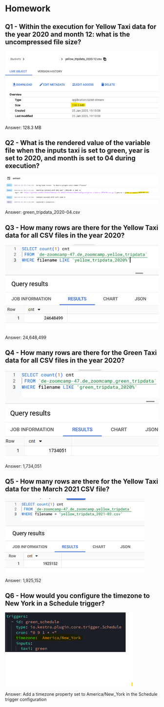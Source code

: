 # Homework

## Q1 - Within the execution for Yellow Taxi data for the year 2020 and month 12: what is the uncompressed file size?

![Q1](https://github.com/BatElYaish/DataTalksClubZoomcamp/blob/main/2-workflow-orchestration/Images/Q1.png)

Answer: 128.3 MB

## Q2 - What is the rendered value of the variable file when the inputs taxi is set to green, year is set to 2020, and month is set to 04 during execution?

![Q2](https://github.com/BatElYaish/DataTalksClubZoomcamp/blob/main/2-workflow-orchestration/Images/Q2.png "Q2")

Answer: green_tripdata_2020-04.csv

## Q3 - How many rows are there for the Yellow Taxi data for all CSV files in the year 2020?

![Q3](https://github.com/BatElYaish/DataTalksClubZoomcamp/blob/main/2-workflow-orchestration/Images/Q3.png "Q3")

Answer: 24,648,499

## Q4 - How many rows are there for the Green Taxi data for all CSV files in the year 2020?

![Q4](https://github.com/BatElYaish/DataTalksClubZoomcamp/blob/main/2-workflow-orchestration/Images/Q4.png "Q4")

Answer: 1,734,051

## Q5 - How many rows are there for the Yellow Taxi data for the March 2021 CSV file?

![Q5](https://github.com/BatElYaish/DataTalksClubZoomcamp/blob/main/2-workflow-orchestration/Images/Q5.png "Q5")

Answer: 1,925,152

## Q6 - How would you configure the timezone to New York in a Schedule trigger?

![Q6](https://github.com/BatElYaish/DataTalksClubZoomcamp/blob/main/2-workflow-orchestration/Images/Q6.png "Q6")

Answer: Add a timezone property set to America/New_York in the Schedule trigger configuration
